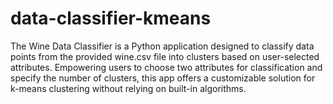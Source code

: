 # data-classifier-kmeans

The Wine Data Classifier is a Python application designed to classify data points from the provided wine.csv file into clusters based on user-selected attributes. Empowering users to choose two attributes for classification and specify the number of clusters, this app offers a customizable solution for k-means clustering without relying on built-in algorithms.
